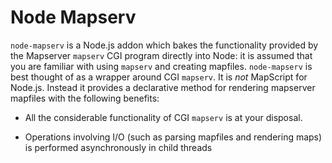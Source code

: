 # Node Mapserv

`node-mapserv` is a Node.js addon which bakes the functionality
provided by the Mapserver `mapserv` CGI program directly into Node: it
is assumed that you are familiar with using `mapserv` and creating
mapfiles.  `node-mapserv` is best thought of as a wrapper around CGI
`mapserv`.  It is *not* MapScript for Node.js.  Instead it provides a
declarative method for rendering mapserver mapfiles with the following
benefits:

- All the considerable functionality of CGI `mapserv` is at your
  disposal.

- Operations involving I/O (such as parsing mapfiles and rendering
  maps) is performed asynchronously in child threads
